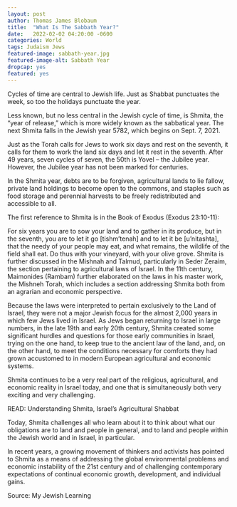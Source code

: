 ```yaml
---
layout: post
author: Thomas James Blobaum 
title:  "What Is The Sabbath Year?"
date:   2022-02-02 04:20:00 -0600
categories: World
tags: Judaism Jews 
featured-image: sabbath-year.jpg
featured-image-alt: Sabbath Year 
dropcap: yes
featured: yes  
---
```

Cycles of time are central to Jewish life. Just as Shabbat punctuates the week, so too the holidays punctuate the year.

Less known, but no less central in the Jewish cycle of time, is Shmita, the “year of release,” which is more widely known as the sabbatical year. The next Shmita falls in the Jewish year 5782, which begins on Sept. 7, 2021.

<a href="https://en.wikipedia.org/wiki/Shmita" data-iframely-url></a>

Just as the Torah calls for Jews to work six days and rest on the seventh, it calls for them to work the land six days and let it rest in the seventh. After 49 years, seven cycles of seven, the 50th is Yovel – the Jubilee year. However, the Jubilee year has not been marked for centuries.

In the Shmita year, debts are to be forgiven, agricultural lands to lie fallow, private land holdings to become open to the commons, and staples such as food storage and perennial harvests to be freely redistributed and accessible to all.

The first reference to Shmita is in the Book of Exodus (Exodus 23:10-11):

For six years you are to sow your land and to gather in its produce, but in the seventh, you are to let it go [tishm’tenah] and to let it be [u’nitashta], that the needy of your people may eat, and what remains, the wildlife of the field shall eat. Do thus with your vineyard, with your olive grove.
Shmita is further discussed in the Mishnah and Talmud, particularly in Seder Zeraim, the section pertaining to agricultural laws of Israel. In the 11th century, Maimonides (Rambam) further elaborated on the laws in his master work, the Mishneh Torah, which includes a section addressing Shmita both from an agrarian and economic perspective.

Because the laws were interpreted to pertain exclusively to the Land of Israel, they were not a major Jewish focus for the almost 2,000 years in which few Jews lived in Israel. As Jews began returning to Israel in large numbers, in the late 19th and early 20th century, Shmita created some significant hurdles and questions for those early communities in Israel, trying on the one hand, to keep true to the ancient law of the land, and, on the other hand, to meet the conditions necessary for comforts they had grown accustomed to in modern European agricultural and economic systems.

Shmita continues to be a very real part of the religious, agricultural, and economic reality in Israel today, and one that is simultaneously both very exciting and very challenging.

READ: Understanding Shmita, Israel’s Agricultural Shabbat

Today, Shmita challenges all who learn about it to think about what our obligations are to land and people in general, and to land and people within the Jewish world and in Israel, in particular.

In recent years, a growing movement of thinkers and activists has pointed to Shmita as a means of addressing the global environmental problems and economic instability of the 21st century and of challenging contemporary expectations of continual economic growth, development, and individual gains.

Source: My Jewish Learning 

<a href="https://www.myjewishlearning.com/article/what-is-shemita-the-sabbatical-year/" data-iframely-url></a>


